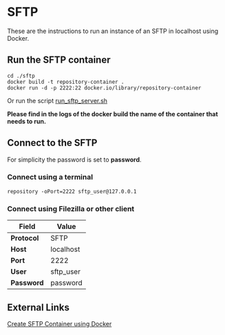 # SFTP
These are the instructions to run an instance of an SFTP in localhost using Docker.

## Run the SFTP container
```shell
cd ./sftp
docker build -t repository-container .
docker run -d -p 2222:22 docker.io/library/repository-container
```
Or run the script [run_sftp_server.sh](run_sftp_server.sh)

**Please find in the logs of the docker build the name of the container that needs to run.**

## Connect to the SFTP
For simplicity the password is set to **password**.

### Connect using a terminal
```shell
repository -oPort=2222 sftp_user@127.0.0.1
```

### Connect using Filezilla or other client
| Field        | Value     |
|--------------|-----------|
| **Protocol** | SFTP      |
| **Host**     | localhost |
| **Port**     | 2222      |
| **User**     | sftp_user |
| **Password** | password  |

## External Links
[Create SFTP Container using Docker](https://medium.com/@lejiend7/create-sftp-container-using-docker-e6f099762e42)